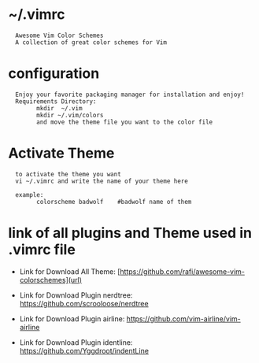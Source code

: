 
# ~/.vimrc
      Awesome Vim Color Schemes
      A collection of great color schemes for Vim

# configuration
      Enjoy your favorite packaging manager for installation and enjoy!
      Requirements Directory:
            mkdir  ~/.vim
            mkdir ~/.vim/colors
            and move the theme file you want to the color file

# Activate Theme
      to activate the theme you want
      vi ~/.vimrc and write the name of your theme here
      
      example:
            colorscheme badwolf    #badwolf name of them
      
# link of all plugins and Theme used in .vimrc  file
- Link for Download All Theme: [https://github.com/rafi/awesome-vim-colorschemes](url) 

- Link for Download Plugin nerdtree: https://github.com/scrooloose/nerdtree

- Link for Download Plugin airline: https://github.com/vim-airline/vim-airline

- Link for Download Plugin  identline: https://github.com/Yggdroot/indentLine




